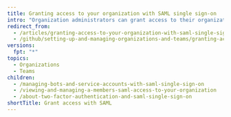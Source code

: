 ```yaml
---
title: Granting access to your organization with SAML single sign-on
intro: "Organization administrators can grant access to their organization with SAML single sign-on. This access can be granted to organization members, bots, and service accounts."
redirect_from:
  - /articles/granting-access-to-your-organization-with-saml-single-sign-on
  - /github/setting-up-and-managing-organizations-and-teams/granting-access-to-your-organization-with-saml-single-sign-on
versions:
  fpt: "*"
topics:
  - Organizations
  - Teams
children:
  - /managing-bots-and-service-accounts-with-saml-single-sign-on
  - /viewing-and-managing-a-members-saml-access-to-your-organization
  - /about-two-factor-authentication-and-saml-single-sign-on
shortTitle: Grant access with SAML
---
```

